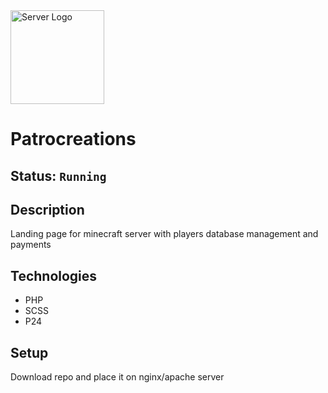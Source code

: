<img alt="Server Logo" src="https://patrocreations.com/static/logo-white-7465fda7cf54d9bd7d5aa1a4e36ae3ed.svg" width="150" />

# Patrocreations

## Status: ````Running````

## Description
Landing page for minecraft server with players database management and payments

## Technologies
- PHP
- SCSS
- P24

## Setup 
Download repo and place it on nginx/apache server


